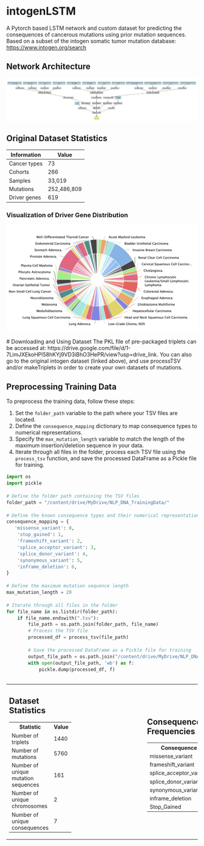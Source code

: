 # intogenLSTM
A Pytorch based LSTM network and custom dataset for predicting the consequences of cancerous mutations using prior mutation sequences. Based on a subset of the intogen somatic tumor mutation database: https://www.intogen.org/search

## Network Architecture
![](https://github.com/kbansal98/intogenLSTM/blob/main/modelJPG.jpg)

## Original Dataset Statistics
| Information     | Value        |
|-----------------|--------------|
| Cancer types    | 73           |
| Cohorts         | 266          |
| Samples         | 33,019       |
| Mutations       | 252,486,809  |
| Driver genes    | 619          |

### Visualization of Driver Gene Distribution
![From intogen](https://github.com/kbansal98/intogenLSTM/blob/main/intogenGRaph.jpg)

<table>
  <tr>
    <td style="padding-right: 100px;">
      <h2>Dataset Statistics</h2>
      <table>
        <tr>
          <th>Statistic</th>
          <th>Value</th>
        </tr>
        <tr>
          <td>Number of triplets</td>
          <td>1440</td>
        </tr>
        <tr>
          <td>Number of mutations</td>
          <td>5760</td>
        </tr>
        <tr>
          <td>Number of unique mutation sequences</td>
          <td>161</td>
        </tr>
        <tr>
          <td>Number of unique chromosomes</td>
          <td>2</td>
        </tr>
        <tr>
          <td>Number of unique consequences</td>
          <td>7</td>
        </tr>
      </table>
    </td>
<td style="padding-left: 100px;">
  <h2>Consequence Frequencies</h2>
  <table>
    <tr>
      <th>Consequence</th>
      <th>Frequency</th>
    </tr>
    <tr>
      <td>missense_variant</td>
      <td style="background-color: #f0f0f0">653</td>
    </tr>
    <tr>
      <td>frameshift_variant</td>
      <td style="background-color: #f0f0f0">317</td>
    </tr>
    <tr>
      <td>splice_acceptor_variant</td>
      <td style="background-color: #f0f0f0">36</td>
    </tr>
    <tr>
      <td>splice_donor_variant</td>
      <td style="background-color: #f0f0f0">13</td>
    </tr>
    <tr>
      <td>synonymous_variant</td>
      <td style="background-color: #f0f0f0">150</td>
    </tr>
    <tr>
      <td>inframe_deletion</td>
      <td style="background-color: #f0f0f0">55</td>
    </tr>
    <tr>
      <td>Stop_Gained</td>
      <td style="background-color: #f0f0f0">216</td>
    </tr>
  </table>
</td>
# Downloading and Using Dataset
The PKL file of pre-packaged triplets can be accessed at: https://drive.google.com/file/d/1-7LimJXEkoHPl58hKYj9VD3iBhO3HePR/view?usp=drive_link. You can also go to the original intogen dataset (linked above), and use processTSV and/or makeTriplets in order to create your own datasets of mutations.

## Preprocessing Training Data

To preprocess the training data, follow these steps:

1. Set the `folder_path` variable to the path where your TSV files are located.
2. Define the `consequence_mapping` dictionary to map consequence types to numerical representations.
3. Specify the `max_mutation_length` variable to match the length of the maximum insertion/deletion sequence in your data.
4. Iterate through all files in the folder, process each TSV file using the `process_tsv` function, and save the processed DataFrame as a Pickle file for training.

```python
import os
import pickle

# Define the folder path containing the TSV files
folder_path = "/content/drive/MyDrive/NLP_DNA_TrainingData/"

# Define the known consequence types and their numerical representations
consequence_mapping = {
   'missense_variant': 0,
    'stop_gained': 1,
    'frameshift_variant': 2,
    'splice_acceptor_variant': 3,
    'splice_donor_variant': 4,
    'synonymous_variant': 5,
    'inframe_deletion': 6,
}

# Define the maximum mutation sequence length
max_mutation_length = 20  

# Iterate through all files in the folder
for file_name in os.listdir(folder_path):
    if file_name.endswith(".tsv"):
        file_path = os.path.join(folder_path, file_name)
        # Process the TSV file
        processed_df = process_tsv(file_path)

        # Save the processed DataFrame as a Pickle file for training
        output_file_path = os.path.join("/content/drive/MyDrive/NLP_DNA_PKLs", f"{file_name[:-4]}.pkl")
        with open(output_file_path, 'wb') as f:
            pickle.dump(processed_df, f)


